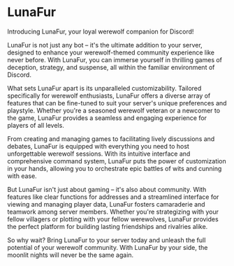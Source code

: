 # LunaFur
Introducing LunaFur, your loyal werewolf companion for Discord!

LunaFur is not just any bot – it's the ultimate addition to your server, designed to enhance your werewolf-themed community experience like never before. With LunaFur, you can immerse yourself in thrilling games of deception, strategy, and suspense, all within the familiar environment of Discord.

What sets LunaFur apart is its unparalleled customizability. Tailored specifically for werewolf enthusiasts, LunaFur offers a diverse array of features that can be fine-tuned to suit your server's unique preferences and playstyle. Whether you're a seasoned werewolf veteran or a newcomer to the game, LunaFur provides a seamless and engaging experience for players of all levels.

From creating and managing games to facilitating lively discussions and debates, LunaFur is equipped with everything you need to host unforgettable werewolf sessions. With its intuitive interface and comprehensive command system, LunaFur puts the power of customization in your hands, allowing you to orchestrate epic battles of wits and cunning with ease.

But LunaFur isn't just about gaming – it's also about community. With features like clear functions for addresses and a streamlined interface for viewing and managing player data, LunaFur fosters camaraderie and teamwork among server members. Whether you're strategizing with your fellow villagers or plotting with your fellow werewolves, LunaFur provides the perfect platform for building lasting friendships and rivalries alike.

So why wait? Bring LunaFur to your server today and unleash the full potential of your werewolf community. With LunaFur by your side, the moonlit nights will never be the same again.
